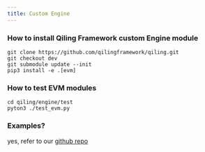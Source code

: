 ```yaml
---
title: Custom Engine
---
```


### How to install Qiling Framework custom Engine module
```
git clone https://github.com/qilingframework/qiling.git
git checkout dev
git submodule update --init
pip3 install -e .[evm]
```

### How to test EVM modules
```
cd qiling/engine/test
pyton3 ./test_evm.py
```

### Examples?
yes, refer to our [github repo](https://github.com/qilingframework/qiling/tree/dev/qiling/engine/examples)